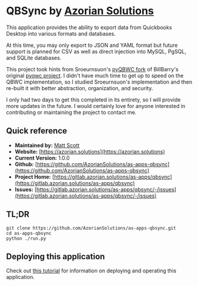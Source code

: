# QBSync by [Azorian Solutions](https://azorian.solutions)

This application provides the ability to export data from Quickbooks Desktop into various formats and databases.

At this time, you may only export to JSON and YAML format but future support is planned for CSV as well as
direct injection into MySQL, PgSQL, and SQLite databases.

This project took hints from Sroeurnsuon's [pyQBWC fork](https://github.com/Sroeurnsuon/pyQBWC) of
BillBarry's original [pyqwc project](https://github.com/BillBarry/pyqwc/tree/master/pyqwc). I didn't have much time to
get up to speed on the QBWC implementation, so I studied Sroeurnsuon's implementation and then re-built it with better
abstraction, organization, and security.

I only had two days to get this completed in its entirety, so I will provide
more updates in the future. I would certainly love for anyone interested in contributing or maintaining the project to
contact me.

## Quick reference

- **Maintained by:** [Matt Scott](https://github.com/AzorianSolutions)
- **Website:** [https://azorian.solutions](https://azorian.solutions)
- **Current Version:** 1.0.0
- **Github:** [https://github.com/AzorianSolutions/as-apps-qbsync](https://github.com/AzorianSolutions/as-apps-qbsync)
- **Project Home:** [https://gitlab.azorian.solutions/as-apps/qbsync](https://gitlab.azorian.solutions/as-apps/qbsync)
- **Issues:** [https://gitlab.azorian.solutions/as-apps/qbsync/-/issues](https://gitlab.azorian.solutions/as-apps/qbsync/-/issues)

## TL;DR

    git clone https://github.com/AzorianSolutions/as-apps-qbsync.git
    cd as-apps-qbsync
    python ./run.py

## Deploying this application

Check out [this tutorial](doc/tutorial.md) for information on deploying and operating this application.
